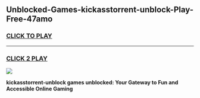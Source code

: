 
## Unblocked-Games-kickasstorrent-unblock-Play-Free-47amo
<h3>
<a href="https://premium76.site?title=kickasstorrent-unblock&ref=12A">CLICK TO PLAY</a></h3>
<hr>

<h3>
<a href="https://premium76.site?title=kickasstorrent-unblock&ref=12A">CLICK 2 PLAY</a>
  
</h3>

<a href="https://premium76.site?title=kickasstorrent-unblock&ref=12A"><img src="https://clearcache.store/games.png"></a>


**kickasstorrent-unblock games unblocked: Your Gateway to Fun and Accessible Online Gaming**
